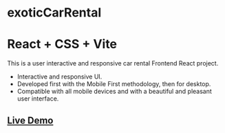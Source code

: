 # exoticCarRental
# React + CSS + Vite

This is a user interactive and responsive car rental Frontend React project.

- Interactive and responsive UI.
- Developed first with the Mobile First methodology, then for desktop.
- Compatible with all mobile devices and with a beautiful and pleasant user interface.

## [Live Demo]()
